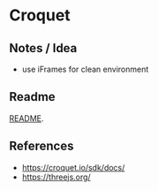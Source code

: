# Croquet

<script>
  <a click={() => window.open("https://lively-kernel.org/lively4/swd21-croquet/start.html")}>dev repository</a>
</script>

## Notes / Idea

- use iFrames for clean environment

## Readme

[README](./README.md).

## References

- <https://croquet.io/sdk/docs/>
- <https://threejs.org/>
